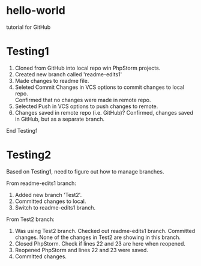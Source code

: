 # hello-world
tutorial for GitHub

<h1> Testing1 </h1>   

1. Cloned from GitHub into local repo win PhpStorm projects.
2. Created new branch called 'readme-edits1'
3. Made changes to readme file.
4. Seleted Commit Changes in VCS options to commit changes to local repo.  
    Confirmed that no changes were made in remote repo.
5. Selected Push in VCS options to push changes to remote.
6. Changes saved in remote repo (i.e. GitHub)?
    Confirmed, changes saved in GitHub, but as a separate branch.
    
End Testing1


<h1> Testing2 </h1>
Based on Testing1, need to figure out how to manage branches.

From readme-edits1 branch:
1. Added new branch 'Test2'.
2. Committed changes to local.
3. Switch to readme-edits1 branch.

From Test2 branch:
1. Was using Test2 branch.  Checked out readme-edits1 branch. Committed changes.
None of the changes in Test2 are showing in this branch.
2. Closed PhpStorm.  Check if lines 22 and 23 are here when reopened.
3. Reopened PhpStorm and lines 22 and 23 were saved.
4. Committed changes.
